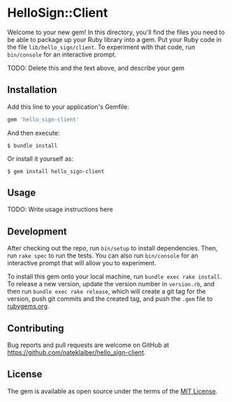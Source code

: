 # HelloSign::Client

Welcome to your new gem! In this directory, you'll find the files you need to be able to package up your Ruby library into a gem. Put your Ruby code in the file `lib/hello_sign/client`. To experiment with that code, run `bin/console` for an interactive prompt.

TODO: Delete this and the text above, and describe your gem

## Installation

Add this line to your application's Gemfile:

```ruby
gem 'hello_sign-client'
```

And then execute:

    $ bundle install

Or install it yourself as:

    $ gem install hello_sign-client

## Usage

TODO: Write usage instructions here

## Development

After checking out the repo, run `bin/setup` to install dependencies. Then, run `rake spec` to run the tests. You can also run `bin/console` for an interactive prompt that will allow you to experiment.

To install this gem onto your local machine, run `bundle exec rake install`. To release a new version, update the version number in `version.rb`, and then run `bundle exec rake release`, which will create a git tag for the version, push git commits and the created tag, and push the `.gem` file to [rubygems.org](https://rubygems.org).

## Contributing

Bug reports and pull requests are welcome on GitHub at https://github.com/nateklaiber/hello_sign-client.

## License

The gem is available as open source under the terms of the [MIT License](https://opensource.org/licenses/MIT).
